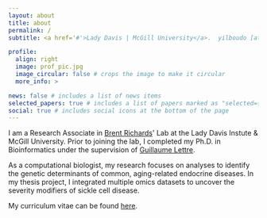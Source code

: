 ```yaml
---
layout: about
title: about
permalink: /
subtitle: <a href='#'>Lady Davis | McGill University</a>.  yilboudo [at] gmail [dot] com.

profile:
  align: right
  image: prof_pic.jpg
  image_circular: false # crops the image to make it circular
  more_info: >

news: false # includes a list of news items
selected_papers: true # includes a list of papers marked as "selected={true}"
social: true # includes social icons at the bottom of the page
---
```


I am a Research Associate in [Brent Richards](https://www.mcgill.ca/genepi/)' Lab at the Lady Davis Instute & McGill University. Prior to joining the lab, I completed my Ph.D. in Bioinformatics under the supervision of [Guillaume Lettre](http://www.mhi-humangenetics.org/fr/membres/). 

As a computational biologist, my research focuses on analyses to identify the genetic determinants of common, aging-related endocrine diseases. In my thesis project, I integrated multiple omics datasets to uncover the severity modifiers of sickle cell disease. 

My curriculum vitae can be found [here](assets/pdf/Yann_Ilboudo_CV_October302024.pdf).



